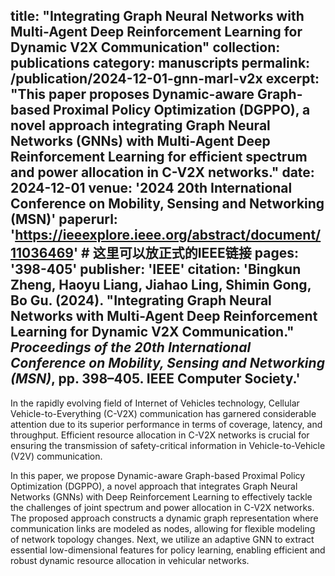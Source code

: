 
title: "Integrating Graph Neural Networks with Multi-Agent Deep Reinforcement Learning for Dynamic V2X Communication"
collection: publications
category: manuscripts
permalink: /publication/2024-12-01-gnn-marl-v2x
excerpt: "This paper proposes Dynamic-aware Graph-based Proximal Policy Optimization (DGPPO), a novel approach integrating Graph Neural Networks (GNNs) with Multi-Agent Deep Reinforcement Learning for efficient spectrum and power allocation in C-V2X networks."
date: 2024-12-01
venue: '2024 20th International Conference on Mobility, Sensing and Networking (MSN)'
paperurl: 'https://ieeexplore.ieee.org/abstract/document/11036469'  # 这里可以放正式的IEEE链接
pages: '398-405'
publisher: 'IEEE'
citation: 'Bingkun Zheng, Haoyu Liang, Jiahao Ling, Shimin Gong, Bo Gu. (2024). "Integrating Graph Neural Networks with Multi-Agent Deep Reinforcement Learning for Dynamic V2X Communication." <i>Proceedings of the 20th International Conference on Mobility, Sensing and Networking (MSN)</i>, pp. 398–405. IEEE Computer Society.'
---
In the rapidly evolving field of Internet of Vehicles technology, Cellular Vehicle-to-Everything (C-V2X) communication has garnered considerable attention due to its superior performance in terms of coverage, latency, and throughput. Efficient resource allocation in C-V2X networks is crucial for ensuring the transmission of safety-critical information in Vehicle-to-Vehicle (V2V) communication.

In this paper, we propose Dynamic-aware Graph-based Proximal Policy Optimization (DGPPO), a novel approach that integrates Graph Neural Networks (GNNs) with Deep Reinforcement Learning to effectively tackle the challenges of joint spectrum and power allocation in C-V2X networks. The proposed approach constructs a dynamic graph representation where communication links are modeled as nodes, allowing for flexible modeling of network topology changes. Next, we utilize an adaptive GNN to extract essential low-dimensional features for policy learning, enabling efficient and robust dynamic resource allocation in vehicular networks.
